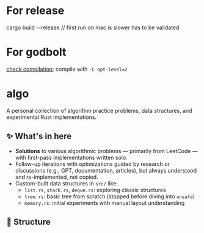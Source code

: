 # For release
cargo build --release
// first run on mac is slower has to be validated

# For godbolt
[check compilation](godbolt.org);
compile with `-C opt-level=2`

# algo

A personal collection of algorithm practice problems, data structures, and experimental Rust implementations.

## ✨ What's in here

- **Solutions** to various algorithmic problems — primarily from LeetCode — with first-pass implementations written solo.
- Follow-up iterations with optimizations guided by research or discussions (e.g., GPT, documentation, articles), but always understood and re-implemented, not copied.
- Custom-built data structures in `src/` like:
  - `list.rs`, `stack.rs`, `deque.rs`: exploring classic structures
  - `tree.rs`: basic tree from scratch (stopped before diving into `unsafe`)
  - `memory.rs`: initial experiments with manual layout understanding

## 📁 Structure
